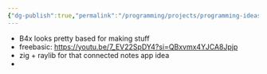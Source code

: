 ```yaml
---
{"dg-publish":true,"permalink":"/programming/projects/programming-ideas/"}
---
```


- B4x looks pretty based for making stuff 
- freebasic: https://youtu.be/7_EV22SpDY4?si=QBxvmx4YJCA8Jpjp
- zig + raylib for that connected notes app idea
- 